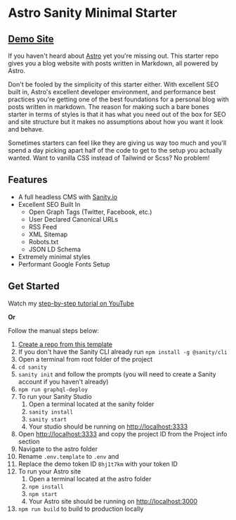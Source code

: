 # Astro Sanity Minimal Starter

## [Demo Site](https://astro-sanity-minimal-starter.netlify.app/)

If you haven't heard about [Astro](https://astro.build) yet you're missing out. This starter repo gives you a blog website with posts written in Markdown, all powered by Astro.

Don't be fooled by the simplicity of this starter either. With excellent SEO built in, Astro's excellent developer environment, and performance best practices you're getting one of the best foundations for a personal blog with posts written in markdown. The reason for making such a bare bones starter in terms of styles is that it has what you need out of the box for SEO and site structure but it makes no assumptions about how you want it look and behave. 

Sometimes starters can feel like they are giving us way too much and you'll spend a day picking apart half of the code to get to the setup you actually wanted. Want to vanilla CSS instead of Tailwind or Scss? No problem!

## Features

- A full headless CMS with [Sanity.io](https://sanity.io)
- Excellent SEO Built In
  - Open Graph Tags (Twitter, Facebook, etc.)
  - User Declared Canonical URLs
  - RSS Feed
  - XML Sitemap
  - Robots.txt
  - JSON LD Schema
- Extremely minimal styles
- Performant Google Fonts Setup

## Get Started

Watch my [step-by-step tutorial on YouTube]()

**Or** 

Follow the manual steps below:
1. [Create a repo from this template](https://github.com/jaydanurwin/astro-sanity-minimal-starter/generate)
2. If you don't have the Sanity CLI already run `npm install -g @sanity/cli`
3. Open a terminal from root folder of the project
4. `cd sanity`
5. `sanity init` and follow the prompts (you will need to create a Sanity account if you haven't already)
6. `npm run graphql-deploy`
7. To run your Sanity Studio
   1. Open a terminal located at the sanity folder
   2. `sanity install`
   3. `sanity start`
   4. Your studio should be running on [http://localhost:3333](http://localhost:3333)
8.  Open [http://localhost:3333](http://localhost:3333) and copy the project ID from the Project info section
9.  Navigate to the astro folder
10. Rename `.env.template` to `.env` and 
11. Replace the demo token ID `8hj1t7km` with your token ID
12. To run your Astro site
    1.  Open a terminal located at the astro folder
    2.  `npm install`
    3.  `npm start`
    4.  Your Astro site should be running on [http://localhost:3000](http://localhost:3000)
13. `npm run build` to build to production locally

